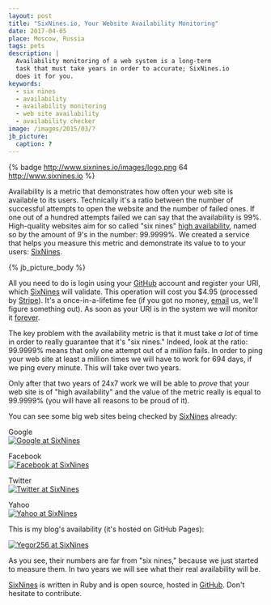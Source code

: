 ```yaml
---
layout: post
title: "SixNines.io, Your Website Availability Monitoring"
date: 2017-04-05
place: Moscow, Russia
tags: pets
description: |
  Availability monitoring of a web system is a long-term
  task that must take years in order to accurate; SixNines.io
  does it for you.
keywords:
  - six nines
  - availability
  - availability monitoring
  - web site availability
  - availability checker
image: /images/2015/03/?
jb_picture:
  caption: ?
---
```


{% badge http://www.sixnines.io/images/logo.png 64 http://www.sixnines.io %}

Availability is a metric that demonstrates how often your web site
is available to its users. Technically it's a ratio between the number of successful
attempts to open the website and the number of failed ones. If one out of a hundred
attempts failed we can say that the availability is 99%. High-quality
websites aim for so called "six nines"
[high availability](https://en.wikipedia.org/wiki/High_availability), named so by the
amount of 9's in the number: 99.9999%. We created a service that helps
you measure this metric and demonstrate its value to to your users:
[SixNines](http://www.sixnines.io).

<!--more-->

{% jb_picture_body %}

All you need to do is login using your
[GitHub](https://www.github.com) account and register
your URI, which [SixNines](http://www.sixnines.io) will
validate. This operation will cost you
$4.95 (processed by [Stripe](https://www.stripe.com)).
It's a once-in-a-lifetime fee
(if you got no money, [email](mailto:free@sixnines.io) us, we'll figure something out).
As soon as your URI is in the system we will monitor it
[forever](http://www.sixnines.io/terms).

The key problem with the availability metric is that it must take
_a lot_ of time in order to really guarantee that it's "six nines."
Indeed, look at the ratio: 99.9999% means that only one attempt
out of a _million_ fails. In order to ping your web site at least a million
times we will have to work for 694 days, if we ping every minute. This
will take over two years.

Only after that two years of 24x7 work we will be able to _prove_ that
your web site is of "high availability" and the value of the metric
really is equal to 99.9999% (you will have all reasons to be proud of it).

You can see some big web sites being checked by
[SixNines](http://www.sixnines.io) already:

Google<br/>
[![Google at SixNines](http://www.sixnines.io/b/4739)](http://www.sixnines.io/h/4739)

Facebook<br/>
[![Facebook at SixNines](http://www.sixnines.io/b/e203)](http://www.sixnines.io/h/e203)

Twitter<br/>
[![Twitter at SixNines](http://www.sixnines.io/b/cd52)](http://www.sixnines.io/h/cd52)

Yahoo<br/>
[![Yahoo at SixNines](http://www.sixnines.io/b/63d1)](http://www.sixnines.io/h/63d1)

This is my blog's availability (it's hosted on GitHub Pages):

[![Yegor256 at SixNines](http://www.sixnines.io/b/3ba1652f)](http://www.sixnines.io/h/3ba1652f)

As you see, their numbers are far from "six nines," because we just started
to measure them. In two years we will see what their real availability will be.

[SixNines](http://www.sixnines.io) is written in Ruby and is open source, hosted in
[GitHub](https://github.com/yegor256/sixnines). Don't hesitate to contribute.

